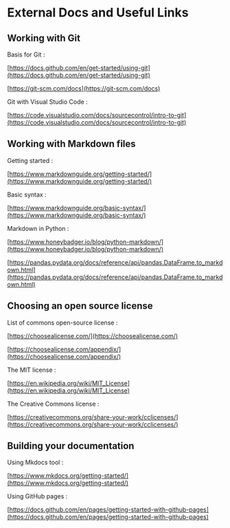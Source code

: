 # External Docs and Useful Links

## Working with Git

Basis for Git :

[https://docs.github.com/en/get-started/using-git](https://docs.github.com/en/get-started/using-git)

[https://git-scm.com/docs](https://git-scm.com/docs)

Git with Visual Studio Code :

[https://code.visualstudio.com/docs/sourcecontrol/intro-to-git](https://code.visualstudio.com/docs/sourcecontrol/intro-to-git)

## Working with Markdown files

Getting started : 

[https://www.markdownguide.org/getting-started/](https://www.markdownguide.org/getting-started/)

Basic syntax : 

[https://www.markdownguide.org/basic-syntax/](https://www.markdownguide.org/basic-syntax/)

Markdown in Python :

[https://www.honeybadger.io/blog/python-markdown/](https://www.honeybadger.io/blog/python-markdown/)

[https://pandas.pydata.org/docs/reference/api/pandas.DataFrame.to_markdown.html](https://pandas.pydata.org/docs/reference/api/pandas.DataFrame.to_markdown.html)

## Choosing an open source license

List of commons open-source license :

[https://choosealicense.com/](https://choosealicense.com/)

[https://choosealicense.com/appendix/](https://choosealicense.com/appendix/)

The MIT license : 

[https://en.wikipedia.org/wiki/MIT_License](https://en.wikipedia.org/wiki/MIT_License)

The Creative Commons license : 

[https://creativecommons.org/share-your-work/cclicenses/](https://creativecommons.org/share-your-work/cclicenses/)

## Building your documentation

Using Mkdocs tool :

[https://www.mkdocs.org/getting-started/](https://www.mkdocs.org/getting-started/)

Using GitHub pages :

[https://docs.github.com/en/pages/getting-started-with-github-pages](https://docs.github.com/en/pages/getting-started-with-github-pages)